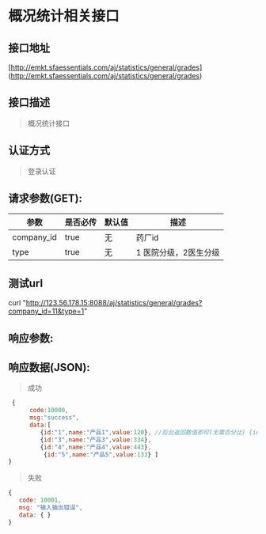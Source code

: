 # 概况统计相关接口

## 接口地址
 
[http://emkt.sfaessentials.com/aj/statistics/general/grades]
(http://emkt.sfaessentials.com/aj/statistics/general/grades)

## 接口描述

> 概况统计接口


## 认证方式

> 登录认证

## 请求参数(GET):

| 参数 | 是否必传 | 默认值 |  描述 | 
| ---- | ----- | ----- | ----- | 
| company_id | true | 无| 药厂id|
| type | true | 无| 1  医院分级，2医生分级 |
## 测试url
curl "http://123.56.178.15:8088/aj/statistics/general/grades?company_id=11&type=1"
## 响应参数:


## 响应数据(JSON):
> 成功

```javascript
 {
      code:10000,
      msg:"success",
      data:[
         {id:"1",name:"产品1",value:120}, //后台返回数值即可(无需百分比) {id:"2",name:"产品2",value:223},
         {id:"3",name:"产品3",value:334},
         {id:"4",name:"产品4",value:443},
          {id:"5",name:"产品5",value:133} ]
}
```
> 失败 

```javascript
{
   code: 10001,
   msg: "输入输出错误",
   data: { }
}

```